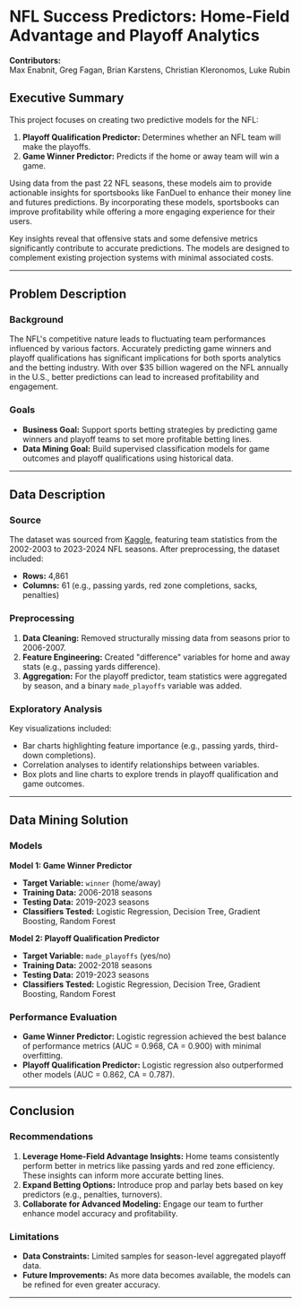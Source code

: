 # NFL Success Predictors: Home-Field Advantage and Playoff Analytics

**Contributors:**  
Max Enabnit, Greg Fagan, Brian Karstens, Christian Kleronomos, Luke Rubin  

## Executive Summary

This project focuses on creating two predictive models for the NFL:  
1. **Playoff Qualification Predictor:** Determines whether an NFL team will make the playoffs.  
2. **Game Winner Predictor:** Predicts if the home or away team will win a game.  

Using data from the past 22 NFL seasons, these models aim to provide actionable insights for sportsbooks like FanDuel to enhance their money line and futures predictions. By incorporating these models, sportsbooks can improve profitability while offering a more engaging experience for their users.  

Key insights reveal that offensive stats and some defensive metrics significantly contribute to accurate predictions. The models are designed to complement existing projection systems with minimal associated costs.

---

## Problem Description

### Background
The NFL's competitive nature leads to fluctuating team performances influenced by various factors. Accurately predicting game winners and playoff qualifications has significant implications for both sports analytics and the betting industry. With over $35 billion wagered on the NFL annually in the U.S., better predictions can lead to increased profitability and engagement.

### Goals
- **Business Goal:** Support sports betting strategies by predicting game winners and playoff teams to set more profitable betting lines.
- **Data Mining Goal:** Build supervised classification models for game outcomes and playoff qualifications using historical data.

---

## Data Description

### Source
The dataset was sourced from [Kaggle](https://www.kaggle.com/datasets/cviaxmiwnptr/nfl-team-stats-20022019-espn/data), featuring team statistics from the 2002-2003 to 2023-2024 NFL seasons. After preprocessing, the dataset included:
- **Rows:** 4,861  
- **Columns:** 61 (e.g., passing yards, red zone completions, sacks, penalties)

### Preprocessing
1. **Data Cleaning:** Removed structurally missing data from seasons prior to 2006-2007.  
2. **Feature Engineering:** Created "difference" variables for home and away stats (e.g., passing yards difference).  
3. **Aggregation:** For the playoff predictor, team statistics were aggregated by season, and a binary `made_playoffs` variable was added.  

### Exploratory Analysis
Key visualizations included:
- Bar charts highlighting feature importance (e.g., passing yards, third-down completions).  
- Correlation analyses to identify relationships between variables.  
- Box plots and line charts to explore trends in playoff qualification and game outcomes.

---

## Data Mining Solution

### Models
**Model 1: Game Winner Predictor**  
- **Target Variable:** `winner` (home/away)  
- **Training Data:** 2006-2018 seasons  
- **Testing Data:** 2019-2023 seasons  
- **Classifiers Tested:** Logistic Regression, Decision Tree, Gradient Boosting, Random Forest  

**Model 2: Playoff Qualification Predictor**  
- **Target Variable:** `made_playoffs` (yes/no)  
- **Training Data:** 2002-2018 seasons  
- **Testing Data:** 2019-2023 seasons  
- **Classifiers Tested:** Logistic Regression, Decision Tree, Gradient Boosting, Random Forest  

### Performance Evaluation
- **Game Winner Predictor:** Logistic regression achieved the best balance of performance metrics (AUC = 0.968, CA = 0.900) with minimal overfitting.  
- **Playoff Qualification Predictor:** Logistic regression also outperformed other models (AUC = 0.862, CA = 0.787).  

---

## Conclusion

### Recommendations
1. **Leverage Home-Field Advantage Insights:** Home teams consistently perform better in metrics like passing yards and red zone efficiency. These insights can inform more accurate betting lines.  
2. **Expand Betting Options:** Introduce prop and parlay bets based on key predictors (e.g., penalties, turnovers).  
3. **Collaborate for Advanced Modeling:** Engage our team to further enhance model accuracy and profitability.  

### Limitations
- **Data Constraints:** Limited samples for season-level aggregated playoff data.  
- **Future Improvements:** As more data becomes available, the models can be refined for even greater accuracy.  

---
